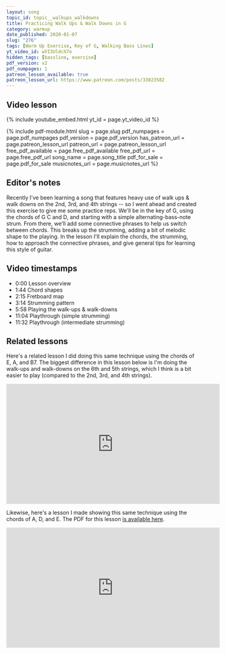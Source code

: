 ```yaml
---
layout: song
topic_id: topic__walkups_walkdowns
title: Practicing Walk Ups & Walk Downs in G
category: warmup
date_published: 2020-01-07
slug: "276"
tags: [Warm Up Exercise, Key of G, Walking Bass Lines]
yt_video_id: wVI3UldcX7o
hidden_tags: [bassline, exercise]
pdf_version: v2
pdf_numpages: 1
patreon_lesson_available: true
patreon_lesson_url: https://www.patreon.com/posts/33023582
---
```


## Video lesson

{% include youtube_embed.html yt_id = page.yt_video_id %}

{% include pdf-module.html slug = page.slug pdf_numpages = page.pdf_numpages pdf_version = page.pdf_version has_patreon_url = page.patreon_lesson_url patreon_url = page.patreon_lesson_url free_pdf_available = page.free_pdf_available free_pdf_url = page.free_pdf_url song_name = page.song_title pdf_for_sale = page.pdf_for_sale musicnotes_url = page.musicnotes_url %}

## Editor's notes

Recently I've been learning a song that features heavy use of walk ups & walk downs on the 2nd, 3rd, and 4th strings -- so I went ahead and created this exercise to give me some practice reps. We'll be in the key of G, using the chords of G C and D, and starting with a simple alternating-bass-note strum. From there, we'll add some connective phrases to help us switch between chords. This breaks up the strumming, adding a bit of melodic shape to the playing. In the lesson I'll explain the chords, the strumming, how to approach the connective phrases, and give general tips for learning this style of guitar.

## Video timestamps

- 0:00 Lesson overview
- 1:44 Chord shapes
- 2:15 Fretboard map
- 3:14 Strumming pattern
- 5:58 Playing the walk-ups & walk-downs
- 11:04 Playthrough (simple strumming)
- 11:32 Playthrough (intermediate strumming)

## Related lessons

Here's a related lesson I did doing this same technique using the chords of E, A, and B7. The biggest difference in this lesson below is I'm doing the walk-ups and walk-downs on the 6th and 5th strings, which I think is a bit easier to play (compared to the 2nd, 3rd, and 4th strings).

<iframe width="560" height="315" src="https://www.youtube.com/embed/a78aVcgsJQQ" frameborder="0" allow="accelerometer; autoplay; encrypted-media; gyroscope; picture-in-picture" allowfullscreen></iframe>

Likewise, here's a lesson I made showing this same technique using the chords of A, D, and E. The PDF for this lesson <a href="https://www.patreon.com/posts/24901786">is available here</a>.

<iframe width="560" height="315" src="https://www.youtube.com/embed/8GSHjffgXe0" frameborder="0" allow="accelerometer; autoplay; encrypted-media; gyroscope; picture-in-picture" allowfullscreen></iframe>
